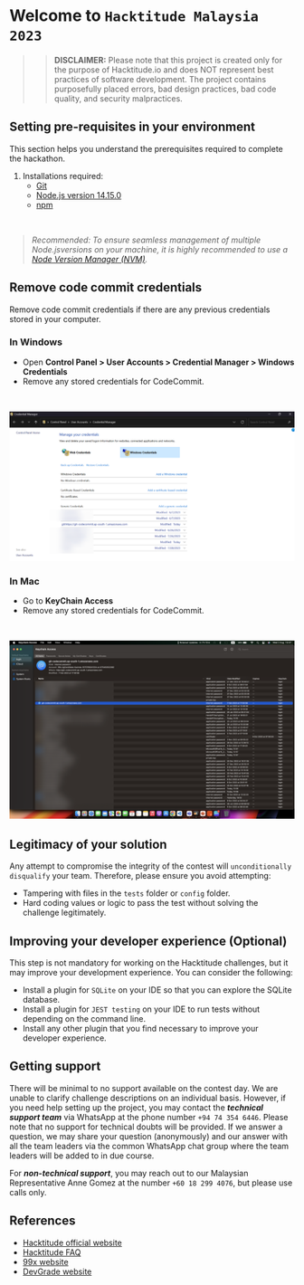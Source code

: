 # Welcome to `Hacktitude Malaysia 2023`

>> **DISCLAIMER:** Please note that this project is created only for the purpose of Hacktitude.io and does NOT represent best practices of software development. The project contains purposefully placed errors, bad design practices, bad code quality, and security malpractices.

## Setting pre-requisites in your environment

This section helps you understand the prerequisites required to complete the hackathon.

1. Installations required:
   - [Git](https://git-scm.com/downloads)
   - [Node.js version 14.15.0](https://nodejs.org/ja/blog/release/v14.15.0)
   - [npm](https://www.npmjs.com/)

<br>

> _Recommended: To ensure seamless management of multiple Node.jsversions on your machine, it is highly recommended to use a [Node Version Manager (NVM)](https://github.com/nvm-sh/nvm)._

## Remove code commit credentials

Remove code commit credentials if there are any previous credentials stored in your computer.

### In Windows

* Open **Control Panel > User Accounts > Credential Manager > Windows Credentials**
* Remove any stored credentials for CodeCommit.

<br>

![Windows Credentials](/images/Windows%20Credentials.png)

### In Mac

* Go to **KeyChain Access**
* Remove any stored credentials for CodeCommit.

<br>

![Windows Credentials](/images/MAC%20Credentials.png)
## Legitimacy of your solution

Any attempt to compromise the integrity of the contest will `unconditionally disqualify` your team. Therefore, please ensure you avoid attempting:

- Tampering with files in the `tests` folder or `config` folder.
- Hard coding values or logic to pass the test without solving the challenge legitimately.

## Improving your developer experience (Optional)

This step is not mandatory for working on the Hacktitude challenges, but it may improve your development experience. You can consider the following:

- Install a plugin for `SQLite` on your IDE so that you can explore the SQLite database.
- Install a plugin for `JEST testing` on your IDE to run tests without depending on the command line.
- Install any other plugin that you find necessary to improve your developer experience.

## Getting support

There will be minimal to no support available on the contest day. We are unable to clarify challenge descriptions on an individual basis. However, if you need help setting up the project, you may contact the **_technical support team_** via WhatsApp at the phone number `+94 74 354 6446`. Please note that no support for technical doubts will be provided. If we answer a question, we may share your question (anonymously) and our answer with all the team leaders via the common WhatsApp chat group where the team leaders will be added to in due course.

For **_non-technical support_**, you may reach out to our Malaysian Representative Anne Gomez at the number `+60 18 299 4076`, but please use calls only.

## References

- [Hacktitude official website](https://www.hacktitude.io)
- [Hacktitude FAQ](https://www.hacktitude.io/faq)
- [99x website](https://99x.io)
- [DevGrade website](https://devgrade.io/)